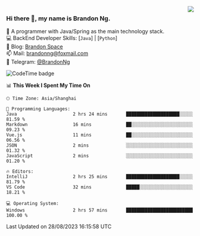 <img  align="right" src="https://github-readme-stats-brandon0824.vercel.app/api/top-langs/?username=brandon0824&layout=compact">

### Hi there 👋, my name is Brandon Ng.

🌱 A programmer with Java/Spring as the main technology stack.  
💻 BackEnd Developer Skills: [`Java`] | [`Python`]  
📝 Blog: [Brandon Space](https://brandonng.tech)  
📫 Mail: brandonng@foxmail.com  
📰 Telegram: [@BrandonNg](https://t.me/BrandonNg24)  

![CodeTime badge](https://img.shields.io/endpoint?style=flat-square&url=https%3A%2F%2Fapi.codetime.dev%2Fshield%3Fid%3D128%26project%3D%26in%3D604800000)

<!--START_SECTION:waka-->
📊 **This Week I Spent My Time On** 

```text
🕑︎ Time Zone: Asia/Shanghai

💬 Programming Languages: 
Java                     2 hrs 24 mins       ████████████████████░░░░░   81.59 % 
Markdown                 16 mins             ██░░░░░░░░░░░░░░░░░░░░░░░   09.23 % 
Vue.js                   11 mins             ██░░░░░░░░░░░░░░░░░░░░░░░   06.56 % 
JSON                     2 mins              ░░░░░░░░░░░░░░░░░░░░░░░░░   01.32 % 
JavaScript               2 mins              ░░░░░░░░░░░░░░░░░░░░░░░░░   01.20 % 

🔥 Editors: 
IntelliJ                 2 hrs 25 mins       ████████████████████░░░░░   81.79 % 
VS Code                  32 mins             █████░░░░░░░░░░░░░░░░░░░░   18.21 % 

💻 Operating System: 
Windows                  2 hrs 57 mins       █████████████████████████   100.00 % 
```


 Last Updated on 28/08/2023 16:15:58 UTC
<!--END_SECTION:waka-->
